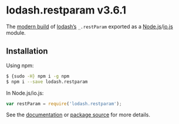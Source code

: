 # lodash.restparam v3.6.1

The [modern build](https://github.com/lodash/lodash/wiki/Build-Differences) of [lodash’s](https://lodash.com/) `_.restParam` exported as a [Node.js](http://nodejs.org/)/[io.js](https://iojs.org/) module.

## Installation

Using npm:

```bash
$ {sudo -H} npm i -g npm
$ npm i --save lodash.restparam
```

In Node.js/io.js:

```js
var restParam = require('lodash.restparam');
```

See the [documentation](https://lodash.com/docs#restParam) or [package source](https://github.com/lodash/lodash/blob/3.6.1-npm-packages/lodash.restparam) for more details.